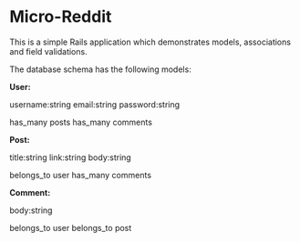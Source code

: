 # Micro-Reddit

This is a simple Rails application which demonstrates models, associations and field validations.

The database schema has the following models:

**User:**

username:string
email:string
password:string

has_many posts
has_many comments

**Post:**

title:string
link:string
body:string

belongs_to user
has_many comments

**Comment:**

body:string

belongs_to user
belongs_to post

